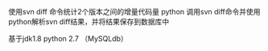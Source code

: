 使用svn diff 命令统计2个版本之间的增量代码量
python 调用svn diff命令并使用python解析svn diff结果，并将结果保存到数据库中

基于jdk1.8
python 2.7 （MySQLdb）
